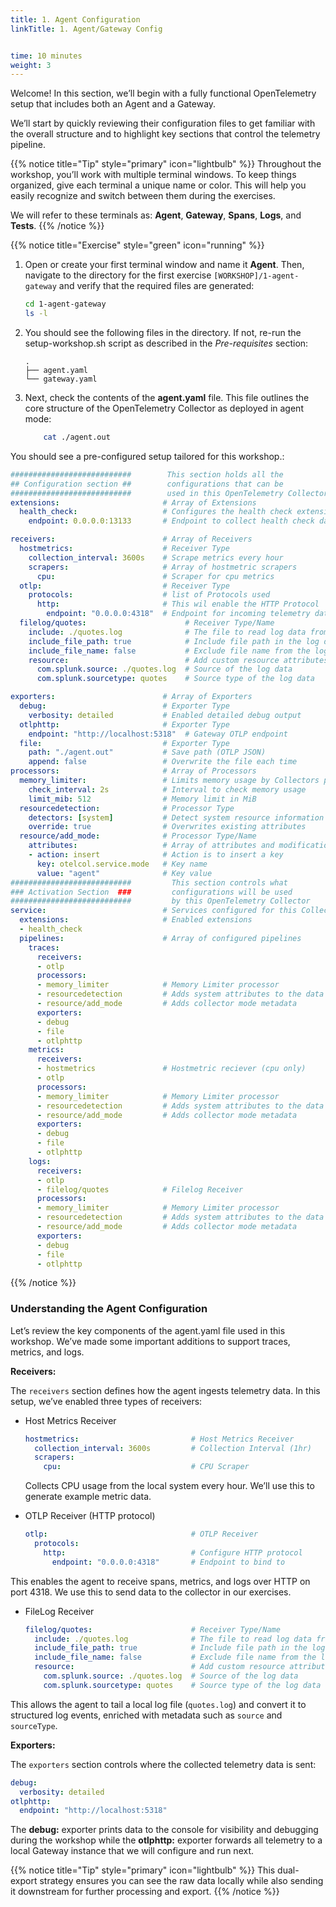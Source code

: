 ```yaml
---
title: 1. Agent Configuration
linkTitle: 1. Agent/Gateway Config


time: 10 minutes
weight: 3
---
```

Welcome! In this section, we’ll begin with a fully functional OpenTelemetry setup that includes both an Agent and a Gateway.

We’ll start by quickly reviewing their configuration files to get familiar with the overall structure and to highlight key sections that control the telemetry pipeline.

{{% notice title="Tip" style="primary" icon="lightbulb" %}}
Throughout the workshop, you’ll work with multiple terminal windows. To keep things organized, give each terminal a unique name or color. This will help you easily recognize and switch between them during the exercises.

We will refer to these terminals as: **Agent**, **Gateway**, **Spans**, **Logs**, and **Tests**.
{{% /notice %}}

{{% notice title="Exercise" style="green" icon="running" %}}

1. Open or create your first terminal window and name it **Agent**.
Then, navigate to the directory for the first exercise `[WORKSHOP]/1-agent-gateway` and verify that the required files are generated:

    ```bash
    cd 1-agent-gateway
    ls -l
    ```
  
2. You should see the following files in the directory.
If not, re-run the setup-workshop.sh script as described in the *Pre-requisites* section:

    ```text { title="Directory Structure" }
    .
    ├── agent.yaml
    └── gateway.yaml
    ```

3. Next, check the contents of the **agent.yaml** file.
This file outlines the core structure of the OpenTelemetry Collector as deployed in agent mode:

    ```bash
        cat ./agent.out
    ```

You should see a pre-configured setup tailored for this workshop.:

```yaml
###########################        This section holds all the
## Configuration section ##        configurations that can be 
###########################        used in this OpenTelemetry Collector
extensions:                       # Array of Extensions
  health_check:                   # Configures the health check extension
    endpoint: 0.0.0.0:13133       # Endpoint to collect health check data

receivers:                        # Array of Receivers
  hostmetrics:                    # Receiver Type
    collection_interval: 3600s    # Scrape metrics every hour
    scrapers:                     # Array of hostmetric scrapers
      cpu:                        # Scraper for cpu metrics
  otlp:                           # Receiver Type
    protocols:                    # list of Protocols used 
      http:                       # This wil enable the HTTP Protocol
        endpoint: "0.0.0.0:4318"  # Endpoint for incoming telemetry data 
  filelog/quotes:                      # Receiver Type/Name
    include: ./quotes.log              # The file to read log data from
    include_file_path: true            # Include file path in the log data
    include_file_name: false           # Exclude file name from the log data
    resource:                          # Add custom resource attributes
      com.splunk.source: ./quotes.log  # Source of the log data
      com.splunk.sourcetype: quotes    # Source type of the log data

exporters:                        # Array of Exporters
  debug:                          # Exporter Type
    verbosity: detailed           # Enabled detailed debug output
  otlphttp:                       # Exporter Type
    endpoint: "http://localhost:5318"  # Gateway OTLP endpoint  
  file:                           # Exporter Type
    path: "./agent.out"           # Save path (OTLP JSON)
    append: false                 # Overwrite the file each time
processors:                       # Array of Processors
  memory_limiter:                 # Limits memory usage by Collectors pipeline
    check_interval: 2s            # Interval to check memory usage
    limit_mib: 512                # Memory limit in MiB
  resourcedetection:              # Processor Type
    detectors: [system]           # Detect system resource information
    override: true                # Overwrites existing attributes
  resource/add_mode:              # Processor Type/Name
    attributes:                   # Array of attributes and modifications
    - action: insert              # Action is to insert a key
      key: otelcol.service.mode   # Key name
      value: "agent"              # Key value
###########################         This section controls what
### Activation Section  ###         configurations will be used
###########################         by this OpenTelemetry Collector
service:                          # Services configured for this Collector
  extensions:                     # Enabled extensions
  - health_check
  pipelines:                      # Array of configured pipelines
    traces:
      receivers:
      - otlp
      processors:
      - memory_limiter            # Memory Limiter processor
      - resourcedetection         # Adds system attributes to the data
      - resource/add_mode         # Adds collector mode metadata
      exporters:
      - debug
      - file
      - otlphttp
    metrics:
      receivers:
      - hostmetrics               # Hostmetric reciever (cpu only)
      - otlp
      processors:
      - memory_limiter            # Memory Limiter processor
      - resourcedetection         # Adds system attributes to the data
      - resource/add_mode         # Adds collector mode metadata
      exporters:
      - debug
      - file
      - otlphttp
    logs:
      receivers:
      - otlp
      - filelog/quotes            # Filelog Receiver
      processors:
      - memory_limiter            # Memory Limiter processor
      - resourcedetection         # Adds system attributes to the data
      - resource/add_mode         # Adds collector mode metadata
      exporters:
      - debug
      - file
      - otlphttp
```

{{% /notice %}}

### Understanding the Agent Configuration

Let’s review the key components of the agent.yaml file used in this workshop. We’ve made some important additions to support traces, metrics, and logs.

**Receivers:**

The `receivers` section defines how the agent ingests telemetry data. In this setup, we’ve enabled three types of receivers:

* Host Metrics Receiver

  ```yaml
  hostmetrics:                         # Host Metrics Receiver
    collection_interval: 3600s         # Collection Interval (1hr)
    scrapers:
      cpu:                             # CPU Scraper
  ```

  Collects CPU usage from the local system every hour. We’ll use this to generate example metric data.

* OTLP Receiver (HTTP protocol)

  ```yaml
  otlp:                                # OTLP Receiver
    protocols:
      http:                            # Configure HTTP protocol
        endpoint: "0.0.0.0:4318"       # Endpoint to bind to
  ```

This enables the agent to receive spans, metrics, and logs over HTTP on port 4318.  We use this to send data to the collector in our exercises.

* FileLog Receiver

  ```yaml
  filelog/quotes:                      # Receiver Type/Name
    include: ./quotes.log              # The file to read log data from
    include_file_path: true            # Include file path in the log data
    include_file_name: false           # Exclude file name from the log data
    resource:                          # Add custom resource attributes
      com.splunk.source: ./quotes.log  # Source of the log data
      com.splunk.sourcetype: quotes    # Source type of the log data
  ```

This allows the agent to tail a local log file (`quotes.log`) and convert it to structured log events, enriched with metadata such as `source` and `sourceType`.

**Exporters:**

The `exporters` section controls where the collected telemetry data is sent:

  ```yaml
  debug:
    verbosity: detailed
  otlphttp:
    endpoint: "http://localhost:5318"
  ```

The **debug:** exporter prints data to the console for visibility and debugging during the workshop while the **otlphttp:** exporter forwards all telemetry to a local Gateway instance that we will configure and run next.

{{% notice title="Tip" style="primary" icon="lightbulb" %}}
This dual-export strategy ensures you can see the raw data locally while also sending it downstream for further processing and export.
{{% /notice %}}
